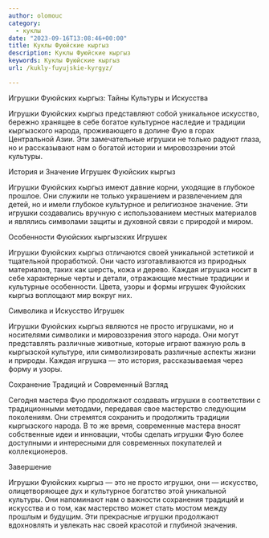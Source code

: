 ```yaml
---
author: olomouc
category:
  - куклы
date: "2023-09-16T13:08:46+00:00"
title: Куклы Фуюйские кыргыз
description: Куклы Фуюйские кыргыз
keywords: Куклы Фуюйские кыргыз
url: /kukly-fuyujskie-kyrgyz/

---
```

Игрушки Фуюйских кыргыз: Тайны Культуры и Искусства

Игрушки Фуюйских кыргыз представляют собой уникальное искусство, бережно хранящее в себе богатое культурное наследие и традиции кыргызского народа, проживающего в долине Фую в горах Центральной Азии. Эти замечательные игрушки не только радуют глаза, но и рассказывают нам о богатой истории и мировоззрении этой культуры.

История и Значение Игрушек Фуюйских кыргыз

Игрушки Фуюйских кыргыз имеют давние корни, уходящие в глубокое прошлое. Они служили не только украшением и развлечением для детей, но и имели глубокое культурное и религиозное значение. Эти игрушки создавались вручную с использованием местных материалов и являлись символами защиты и духовной связи с природой и миром.

Особенности Фуюйских кыргызских Игрушек

Игрушки Фуюйских кыргыз отличаются своей уникальной эстетикой и тщательной проработкой. Они часто изготавливаются из природных материалов, таких как шерсть, кожа и дерево. Каждая игрушка носит в себе характерные черты и детали, отражающие местные традиции и культурные особенности. Цвета, узоры и формы игрушек Фуюйских кыргыз воплощают мир вокруг них.

Символика и Искусство Игрушек

Игрушки Фуюйских кыргыз являются не просто игрушками, но и носителями символики и мировоззрения этого народа. Они могут представлять различные животные, которые играют важную роль в кыргызской культуре, или символизировать различные аспекты жизни и природы. Каждая игрушка — это история, рассказываемая через форму и узоры.

Сохранение Традиций и Современный Взгляд

Сегодня мастера Фую продолжают создавать игрушки в соответствии с традиционными методами, передавая свое мастерство следующим поколениям. Они стремятся сохранить и продолжить традиции кыргызского народа. В то же время, современные мастера вносят собственные идеи и инновации, чтобы сделать игрушки Фую более доступными и интересными для современных покупателей и коллекционеров.

Завершение

Игрушки Фуюйских кыргыз — это не просто игрушки, они — искусство, олицетворяющее дух и культурное богатство этой уникальной культуры. Они напоминают нам о важности сохранения традиций и искусства и о том, как мастерство может стать мостом между прошлым и будущим. Эти прекрасные игрушки продолжают вдохновлять и увлекать нас своей красотой и глубиной значения.
